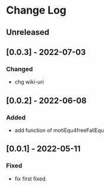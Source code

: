 # Change Log

## Unreleased

## [0.0.3] - 2022-07-03

### Changed
- chg wiki-uri

## [0.0.2] - 2022-06-08

### Added
- add function of motiEqu4freeFallEqu

## [0.0.1] - 2022-05-11

### Fixed
- fix first fixed.

